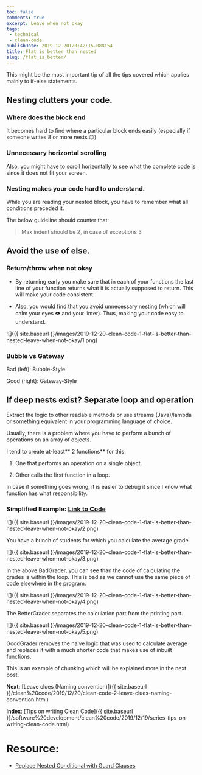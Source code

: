 ```yaml
---
toc: false
comments: true
excerpt: Leave when not okay
tags:
 - technical
 - clean-code
publishDate: 2019-12-20T20:42:15.088154
title: Flat is better than nested
slug: /flat_is_better/
---
```


This might be the most important tip of all the tips covered which applies mainly to if-else statements.

## Nesting clutters your code.

### Where does the block end

It becomes hard to find where a particular block ends easily (especially if someone writes 8 or more nests 😖)

### Unnecessary horizontal scrolling

Also, you might have to scroll horizontally to see what the complete code is since it does not fit your screen.

### Nesting makes your code hard to understand.

While you are reading your nested block, you have to remember what all conditions preceded it.

The below guideline should counter that:

> Max indent should be 2, in case of exceptions 3

## Avoid the use of else.

### Return/throw when not okay

- By returning early you make sure that in each of your functions the last line of your function returns what it is actually supposed to return. This will make your code consistent.

- Also, you would find that you avoid unnecessary nesting (which will calm your eyes 👁 and your linter). Thus, making your code easy to understand.

![]({{ site.baseurl }}/images/2019-12-20-clean-code-1-flat-is-better-than-nested-leave-when-not-okay/1.png)

### Bubble vs Gateway

Bad (left): Bubble-Style

Good (right): Gateway-Style

## If deep nests exist? Separate loop and operation

Extract the logic to other readable methods or use streams (Java)/lambda or something equivalent in your programming language of choice.

Usually, there is a problem where you have to perform a bunch of operations on an array of objects.

I tend to create at-least** 2 functions** for this:

1. One that performs an operation on a single object.

1. Other calls the first function in a loop.

In case if something goes wrong, it is easier to debug it since I know what function has what responsibility.

### Simplified Example: [Link to Code](https://gist.github.com/ankschoubey/c9785400ce2c1aee8271485b15dafd6d)

![]({{ site.baseurl }}/images/2019-12-20-clean-code-1-flat-is-better-than-nested-leave-when-not-okay/2.png)

You have a bunch of students for which you calculate the average grade.

![]({{ site.baseurl }}/images/2019-12-20-clean-code-1-flat-is-better-than-nested-leave-when-not-okay/3.png)

In the above BadGrader, you can see than the code of calculating the grades is within the loop. This is bad as we cannot use the same piece of code elsewhere in the program.

![]({{ site.baseurl }}/images/2019-12-20-clean-code-1-flat-is-better-than-nested-leave-when-not-okay/4.png)

The BetterGrader separates the calculation part from the printing part.

![]({{ site.baseurl }}/images/2019-12-20-clean-code-1-flat-is-better-than-nested-leave-when-not-okay/5.png)

GoodGrader removes the naive logic that was used to calculate average and replaces it with a much shorter code that makes use of inbuilt functions.

This is an example of chunking which will be explained more in the next post.

**Next**: [Leave clues (Naming convention)]({{ site.baseurl }}/clean%20code/2019/12/20/clean-code-2-leave-clues-naming-convention.html)

**Index**: [Tips on writing Clean Code]({{ site.baseurl }}/software%20development/clean%20code/2019/12/19/series-tips-on-writing-clean-code.html)

# Resource:

- [Replace Nested Conditional with Guard Clauses](https://refactoring.com/catalog/replaceNestedConditionalWithGuardClauses.html)